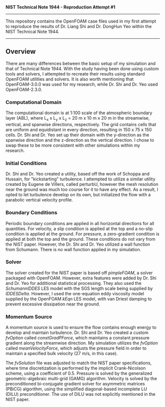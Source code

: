 **NIST Technical Note 1944 - Reproduction Attempt #1**

----------
This repository contains the OpenFOAM case files used in my first attempt to reproduce the results of Dr. Liang Shi and Dr. DongHun Yeo within the NIST Technical Note 1944.

----------


Overview
-------------
There are many differences between the basic setup of my simulation and that of Technical Note 1944.  With the study having been done using custom tools and solvers, I attempted to recreate their results using standard OpenFOAM utilities and solvers.  It is also worth mentioning that OpenFOAM-3.0.0 was used for my research, while Dr. Shi and Dr. Yeo used OpenFOAM-2.3.0.

### Computational Domain
The computational domain is at 1:100 scale of the atmospheric boundary layer (ABL), where L<sub>x</sub> x L<sub>y</sub> x L<sub>z</sub> = 20 m x 10 m x 20 m in the streamwise, vertical, and spanwise directions, respectively.  The grid contains cells that are uniform and equidistant in every direction, resulting in 150 x 75 x 150 cells.  Dr. Shi and Dr. Yeo set up their domain with the y-direction as the spanwise direction and the z-direction as the vertical direction.  I chose to swap these to be more consistent with other simulations within my research.

### Initial Conditions
Dr. Shi and Dr. Yeo created a utility, based off the work of Schoppa and Hussain, for "kickstarting" turbulence.  I attempted to utilize a similar utility created by Eugene de Villers, called perturbU, however the mesh resolution near the ground was much too course for it to have any effect.  As a result, I opted to let turbulence develop on its own, but initialized the flow with a parabolic vertical velocity profile.

### Boundary Conditions
Periodic boundary conditions are applied in all horizontal directions for all quantities.  For velocity, a slip condition is applied at the top and a no-slip condition is applied at the ground.  For pressure, a zero-gradient condition is applied at both the top and the ground.  These conditions do not vary from the NIST paper.  However, the Dr. Shi and Dr. Yeo utilized a wall function from Schumann.  There is no wall function applied in my simulation.

### Solver
The solver created for the NIST paper is based off *pimpleFOAM*, a solver packaged with OpenFOAM.  However, extra features were added by Dr. Shi and Dr. Yeo for additional statistical processing.  They also used the *SchumannIDDES* LES model with the SGS length scale being supplied by *IDDESDelta*.  However, I used the one-equation eddy viscosity model supplied by the OpenFOAM *kEqn* LES model, with van Driest damping to prevent excessive dissipation near the ground.

### Momentum Source
A momentum source is used to ensure the flow contains enough energy to develop and maintain turbulence.  Dr. Shi and Dr. Yeo created a custom *fvOption* called *constGradPForce*, which maintains a constant pressure gradient along the streamwise direction.  My simulation utilizes the *fvOption* called *meanVelocityForce*, which adjusts the pressure field in order to maintain a specified bulk velocity (27 m/s, in this case).

The *fvSolution* file was adjusted to match the NIST paper specifications, where time discretization is performed by the implicit Crank-Nicolson scheme, using a coefficient of 0.5.  Pressure is solved by the generalized geometric-algebraic multi-grid (GAMG) algorithm.  Velocity is solved by the preconditioned bi-conjugate gradient solver for asymmetric matrices (PBiCG) algorithm, using the simplified diagonal-based incomplete LU (DILU) preconditioner.  The use of DILU was not explicitly mentioned in the NIST paper.
